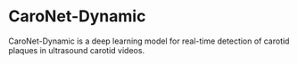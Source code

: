 # CaroNet-Dynamic
CaroNet-Dynamic is a deep learning model for real-time detection of carotid plaques in ultrasound carotid videos.
